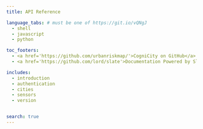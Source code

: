 ```yaml
---
title: API Reference

language_tabs: # must be one of https://git.io/vQNgJ
  - shell
  - javascript
  - python

toc_footers:
  - <a href='https://github.com/urbanriskmap/'>CogniCity on GitHub</a>
  - <a href='https://github.com/lord/slate'>Documentation Powered by Slate</a>

includes:
  - introduction
  - authentication
  - cities
  - sensors
  - version


search: true
---
```

